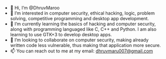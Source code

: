 - 👋 Hi, I’m @DhruvMaroo
- 👀 I’m interested in computer security, ethical hacking, logic, problem solving, competitive programming and desktop app development.
- 🌱 I’m currently learning the basics of hacking and computer security, along with programming languaged like C, C++ and Python. I am also learning to use GTK+3 to develop desktop apps.
- 💞️ I’m looking to collaborate on computer security, making already written code less vulnerable, thus making that application more secure.
- 📫 You can reach out to me at my email: dhruvmaru007@gmail.com

<!---
DhruvMaroo/DhruvMaroo is a ✨ special ✨ repository because its `README.md` (this file) appears on your GitHub profile.
You can click the Preview link to take a look at your changes.
--->
